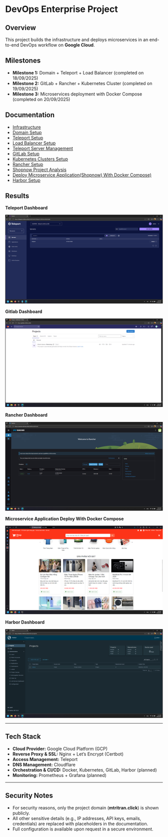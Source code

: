 # DevOps Enterprise Project

## Overview
This project builds the infrastructure and deploys microservices in an end-to-end DevOps workflow on **Google Cloud**.

## Milestones
- **Milestone 1:** Domain + Teleport + Load Balancer (completed on 18/09/2025)  
- **Milestone 2:** GitLab + Rancher + Kubernetes Cluster (completed on 19/09/2025)  
- **Milestone 3:** Microservices deployment with Docker Compose (completed on 20/09/2025)  

## Documentation
- [Infrastructure](docs/infrastructure.md)
- [Domain Setup](docs/setup-domain.md)
- [Teleport Setup](docs/setup-teleport.md)  
- [Load Balancer Setup](docs/setup-lb.md)  
- [Teleport Server Management](docs/teleport-server-management.md)
- [GitLab Setup](docs/gitlab-setup.md)
- [Kubernetes Clusters Setup](docs/kubernetes-cluster-setup.md)
- [Rancher Setup](docs/rancher-setup.md)
- [Shopnow Project Analysis](docs/shopnow-project-analysis.md)
- [Deploy Microservice Application(Shopnow) With Docker Compose)](docs/microservices-app-deploy-docker-compose.md) 
- [Harbor Setup](docs/harbor-setup.md) 

## Results

**Teleport Dashboard**

![Teleport Dashboard](docs/screenshots/teleport-dashboard.png)

**Gitlab Dashboard**

![Gitlab Dashboard](docs/screenshots/gitlab-dashboard.png)

**Rancher Dashboard**

![Rancher Dashboard](docs/screenshots/rancher-4.png)

**Microservice Application Deploy With Docker Compose**

![MADWDC](docs/screenshots/mic13.png)

**Harbor Dashboard**

![Harbor Dashboard](docs/screenshots/ha3.png)

---

## Tech Stack
- **Cloud Provider:** Google Cloud Platform (GCP)  
- **Reverse Proxy & SSL:** Nginx + Let’s Encrypt (Certbot) 
- **Access Management:** Teleport   
- **DNS Management:** Cloudflare  
- **Orchestration & CI/CD:** Docker, Kubernetes, GitLab, Harbor (planned)  
- **Monitoring:** Prometheus + Grafana (planned)  

---

## Security Notes
- For security reasons, only the project domain (**mtritran.click**) is shown publicly.  
- All other sensitive details (e.g., IP addresses, API keys, emails, credentials) are replaced with placeholders in the documentation.  
- Full configuration is available upon request in a secure environment.
